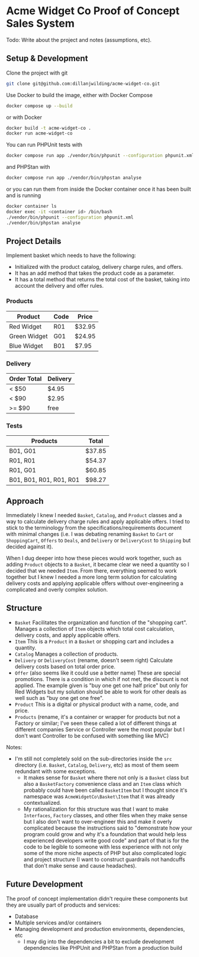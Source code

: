 # Acme Widget Co Proof of Concept Sales System

Todo: Write about the project and notes (assumptions, etc).

## Setup & Development

Clone the project with git

```bash
git clone git@github.com:dillanjwilding/acme-widget-co.git
```

Use Docker to build the image, either with Docker Compose

```bash
docker compose up --build
```

or with Docker

```bash
docker build -t acme-widget-co .
docker run acme-widget-co
```

You can run PHPUnit tests with

```bash
docker compose run app ./vendor/bin/phpunit --configuration phpunit.xml
```

and PHPStan with

```bash
docker compose run app ./vendor/bin/phpstan analyse
```

or you can run them from inside the Docker container once it has been built and is running

```bash
docker container ls 
docker exec -it <container id> /bin/bash
./vendor/bin/phpunit --configuration phpunit.xml
./vendor/bin/phpstan analyse
```

## Project Details 

Implement basket which needs to have the following:
 - Initialized with the product catalog, delivery charge rules, and offers.
 - It has an add method that takes the product code as a parameter.
 - It has a total method that returns the total cost of the basket, taking into account the delivery and offer rules.

### Products

| Product      | Code | Price  |
|--------------|------|--------|
| Red Widget   | R01  | $32.95 |
| Green Widget | G01  | $24.95 |
| Blue Widget  | B01  | $7.95  |

### Delivery

| Order Total | Delivery |
|-------------|----------|
| < $50       | $4.95    |
| < $90       | $2.95    |
| >= $90      | free     |

### Tests

| Products                | Total  |
|-------------------------|--------|
| B01, G01                | $37.85 |
| R01, R01                | $54.37 |
| R01, G01                | $60.85 |
| B01, B01, R01, R01, R01 | $98.27 |

## Approach

Immediately I knew I needed `Basket`, `Catalog`, and `Product` classes and a way to calculate delivery charge rules and apply applicable offers. I tried to stick to the terminology from the specifications/requirements document with minimal changes (i.e. I was debating renaming `Basket` to `Cart` or `ShoppingCart`, `Offers` to `Deals`, and `Delivery` or `DeliveryCost` to `Shipping` but decided against it).

When I dug deeper into how these pieces would work together, such as adding `Product` objects to a `Basket`, it became clear we need a quantity so I decided that we needed `Item`. From there, everything seemed to work together but I knew I needed a more long term solution for calculating delivery costs and applying applicable offers without over-engineering a complicated and overly complex solution.

## Structure

 - `Basket` Facilitates the organization and function of the "shopping cart". Manages a collection of `Item` objects which total cost calculation, delivery costs, and apply applicable offers.
 - `Item` This is a `Product` in a `Basket` or shopping cart and includes a quantity.
 - `Catalog` Manages a collection of products.
 - `Delivery` or `DeliveryCost` (rename, doesn't seem right) Calculate delivery costs based on total order price.
 - `Offer` (also seems like it could use a better name) These are special promotions. There is a condition in which if not met, the discount is not applied. The example given is "buy one get one half price" but only for Red Widgets but my solution should be able to work for other deals as well such as "buy one get one free".
 - `Product` This is a digital or physical product with a name, code, and price.
 - `Products` (rename, it's a container or wrapper for products but not a Factory or similar; I've seen these called a lot of different things at different companies Service or Controller were the most popular but I don't want Controller to be confused with something like MVC)

Notes:

 - I'm still not completely sold on the sub-directories inside the `src` directory (i.e. `Basket`, `Catalog`, `Delivery`, etc) as most of them seem redundant with some exceptions.
   - It makes sense for `Basket` where there not only is a `Basket` class but also a `BasketFactory` convenience class and an `Item` class which probably could have been called `BasketItem` but I thought since it's namespace was `AcmeWidgetCo\Basket\Item` that it was already contextualized.
   - My rationalization for this structure was that I want to make `Interfaces`, `Factory` classes, and other files when they make sense but I also don't want to over-engineer this and make it overly complicated because the instructions said to "demonstrate how your program could grow and why it's a foundation that would help less experienced developers write good code" and part of that is for the code to be legible to someone with less experience with not only some of the more niche aspects of PHP but also complicated logic and project structure (I want to construct guardrails not handcuffs that don't make sense and cause headaches).

## Future Development

The proof of concept implementation didn't require these components but they are usually part of products and services:

 - Database
 - Multiple services and/or containers
 - Managing development and production environments, dependencies, etc
   - I may dig into the dependencies a bit to exclude development dependencies like PHPUnit and PHPStan from a production build